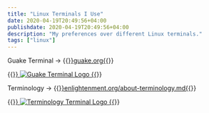 ```yaml
---
title: "Linux Terminals I Use"
date: 2020-04-19T20:49:56+04:00
publishdate: 2020-04-19T20:49:56+04:00
description: "My preferences over different Linux terminals."
tags: ["linux"]
---
```


Guake Terminal -> {{<a href="http://guake.org/" target="_blank" rel="noopener noreferrer">}}guake.org{{</a>}}

{{<a href="http://guake.org/" target="_blank" rel="noopener noreferrer">}}
![Guake Terminal Logo](https://res.cloudinary.com/oorkan/image/upload/v1587322266/blog/img/topics/linux/guake_logo_lqmadp.png)
{{</a>}}

Terminology -> {{<a href="https://www.enlightenment.org/about-terminology.md" target="_blank" rel="noopener noreferrer">}}enlightenment.org/about-terminology.md{{</a>}}

{{<a href="https://www.enlightenment.org/about-terminology.md" target="_blank" rel="noopener noreferrer">}}
![Terminology Terminal Logo](https://res.cloudinary.com/oorkan/image/upload/v1587322382/blog/img/topics/linux/terminology_logo_pmzrsf.png)
{{</a>}}
